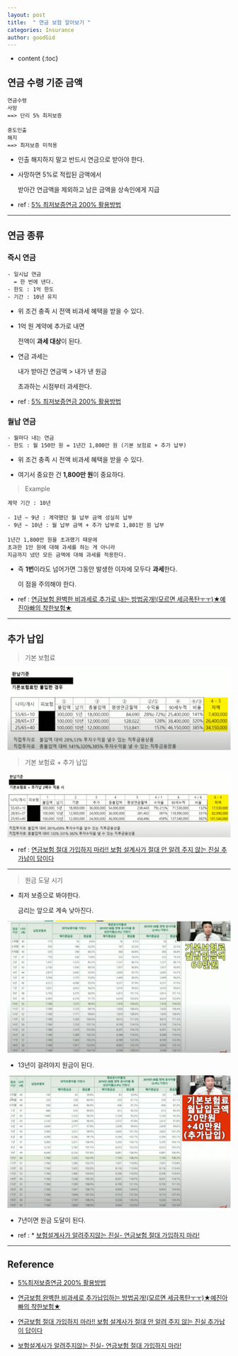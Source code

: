 ```yaml
---
layout: post
title:  " 연금 보험 알아보기 "
categories: Insurance
author: goodGid
---
```

* content
{:toc}

## 연금 수령 기준 금액

```
연금수령
사망 
==> 단리 5% 최저보증

중도인출
해지
==> 최저보증 미적용
```

* 인출 해지하지 말고 반드시 연금으로 받아야 한다.

* 사망하면 5%로 적립된 금액에서 

  받아간 연금액을 제외하고 남은 금액을 상속인에게 지급

* ref : [5% 최저보증연금 200% 활용방법](https://www.youtube.com/watch?v=Njv5tCRNKfc)

---




## 연금 종류

### 즉시 연금

```
- 일시납 연금
  = 한 번에 낸다.
- 한도 : 1억 한도 
- 기간 : 10년 유지
```

* 위 조건 충족 시 전액 비과세 혜택을 받을 수 있다.

* 1억 원 계약에 추가로 내면

  전액이 **과세 대상**이 된다.

* 연금 과세는

  내가 받아간 연금액 > 내가 낸 원금 

  초과하는 시점부터 과세한다.

* ref : [5% 최저보증연금 200% 활용방법](https://www.youtube.com/watch?v=Njv5tCRNKfc)




### 월납 연금

```
- 월마다 내는 연금
- 한도 : 월 150만 원 = 1년간 1,800만 원 (기본 보험료 + 추가 납부)
```

* 위 조건 충족 시 전액 비과세 혜택을 받을 수 있다.

* 여기서 중요한 건 **1,800만 원**이 중요하다.


> Example

```
계약 기간 : 10년

- 1년 ~ 9년 : 계약했던 월 납부 금액 성실히 납부
- 9년 ~ 10년 : 월 납부 금액 + 추가 납부로 1,801만 원 납부

1년간 1,800만 원을 초과했기 때문에
초과한 1만 원에 대해 과세를 하는 게 아니라
지금까지 냈던 모든 금액에 대해 과세를 적용한다.
```

* 즉 **1번**이라도 넘어가면 그동안 발생한 이자에 모두다 **과세**한다.

  이 점을 주의해야 한다.

* ref : [연금보험 완벽한 비과세로 추가로 내는 방법공개!(모르면 세금폭탄ㅜㅜ)★예진아빠의 착한보험★](https://www.youtube.com/watch?v=r626IkJxaPM)
 

---

## 추가 납입

> 기본 보험료

![](/assets/img/insurance/Pension-Insurance_1.png)

> 기본 보험료 + 추가 납입

![](/assets/img/insurance/Pension-Insurance_2.png)

* ref : [연금보험 절대 가입하지 마라!! 보험 설계사가 절대 안 알려 주지 않는 진실 추가납이 답이다](https://www.youtube.com/watch?v=vR_T5hEZwM8)


---

> 원금 도달 시기

* 최저 보증으로 봐야한다.

  금리는 앞으로 계속 낮아진다.

![](/assets/img/insurance/Pension-Insurance_3.png)

* 13년이 걸려야지 원금이 된다.

![](/assets/img/insurance/Pension-Insurance_4.png)

* 7년이면 원금 도달이 된다.

* ref : * [보험설계사가 알려주지않는 진실- 연금보험 절대 가입하지 마라!](https://www.youtube.com/watch?v=hzh_0UXfU60)




---

## Reference

* [5%최저보증연금 200% 활용방법](https://www.youtube.com/watch?v=Njv5tCRNKfc)

* [연금보험 완벽한 비과세로 추가납입하는 방법공개!(모르면 세금폭탄ㅜㅜ)★예진아빠의 착한보험★](https://www.youtube.com/watch?v=r626IkJxaPM)

* [연금보험 절대 가입하지 마라!! 보험 설계사가 절대 안 알려 주지 않는 진실 추가납이 답이다](https://www.youtube.com/watch?v=vR_T5hEZwM8)

* [보험설계사가 알려주지않는 진실- 연금보험 절대 가입하지 마라!](https://www.youtube.com/watch?v=hzh_0UXfU60)